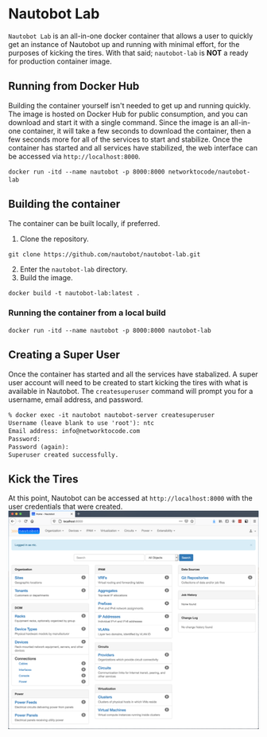 # Nautobot Lab

`Nautobot Lab` is an all-in-one docker container that allows a user to quickly get an instance of Nautobot up and running with minimal effort, for the purposes of kicking the tires. With that said; `nautobot-lab` is **NOT** a ready for production container image.

## Running from Docker Hub
Building the container yourself isn't needed to get up and running quickly. The image is hosted on Docker Hub for public consumption, and you can download and start it with a single command. Since the image is an all-in-one container, it will take a few seconds to download the container, then a few seconds more for all of the services to start and stabilize. Once the container has started and all services have stabilized, the web interface can be accessed via `http://localhost:8000`.
```
docker run -itd --name nautobot -p 8000:8000 networktocode/nautobot-lab
```

## Building the container
The container can be built locally, if preferred.

1. Clone the repository.
```
git clone https://github.com/nautobot/nautobot-lab.git
```
2. Enter the `nautobot-lab` directory.
3. Build the image.
```
docker build -t nautobot-lab:latest .
```

### Running the container from a local build

```
docker run -itd --name nautobot -p 8000:8000 nautobot-lab
```

## Creating a Super User
Once the container has started and all the services have stabalized. A super user account will need to be created to start kicking the tires with what is available in Nautobot. The `createsuperuser` command will prompt you for a username, email address, and password. 
```
% docker exec -it nautobot nautobot-server createsuperuser
Username (leave blank to use 'root'): ntc
Email address: info@networktocode.com
Password:
Password (again):
Superuser created successfully.
```

## Kick the Tires
At this point, Nautobot can be accessed at `http://localhost:8000` with the user credentials that were created.
![Nautobot](nautobot.png)
